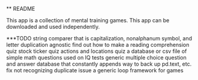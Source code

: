 ** README

This app is a collection of mental training games. This app can be downloaded and used independently.


***TODO
	string comparer that is capitalization, nonalphanum symbol, and letter duplication agnostic
	find out how to make a reading comprehension quiz
	stock ticker quiz
	actions and locations quiz
	a database or csv file of simple math questions used on IQ tests
	generic multiple choice question and answer database that constantly appends
	way to back up pd.text, etc.
	fix not recognizing duplicate issue
	a generic loop framework for games